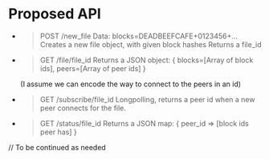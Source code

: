 Proposed API
============

* > POST /new_file
  > Data: blocks=DEADBEEFCAFE+0123456+...
  Creates a new file object, with given block hashes
  Returns a file_id

* > GET /file/file_id
  Returns a JSON object:
  > { blocks=[Array of block ids],
  >  peers=[Array of peer ids]
  > }

  (I assume we can encode the way to connect to the peers in an id)

* > GET /subscribe/file_id
  Longpolling, returns a peer id when a new peer connects for the file.

* > GET /status/file_id
  Returns a JSON map:
  > { peer_id => [block ids peer has] }

// To be continued as needed
